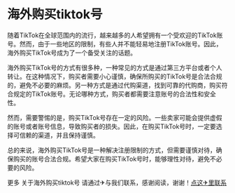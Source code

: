 # 海外购买tiktok号

随着TikTok在全球范围内的流行，越来越多的人希望拥有一个受欢迎的TikTok账号。然而，由于一些地区的限制，有些人并不能轻易地注册TikTok账号。因此，海外购买TikTok号成为了一个备受关注的话题。

海外购买TikTok号的方式有很多种，一种常见的方式是通过第三方平台或者个人转让。在这种情况下，购买者需要小心谨慎，确保所购买的TikTok号是合法合规的，避免不必要的麻烦。另一种方式是通过代购渠道，找到可靠的代购商，购买符合规定的TikTok账号。无论哪种方式，购买者都需要注意账号的合法性和安全性。

然而，需要警惕的是，购买TikTok号存在一定的风险。一些卖家可能会提供虚假的账号或者账号信息，导致购买者的损失。因此，在购买TikTok号时，一定要选择可信赖的渠道，并且保持谨慎。

总的来说，海外购买TikTok号是一种解决注册限制的方式，但需要谨慎对待，确保购买的账号合法合规。希望大家在购买TikTok号时，能够理性对待，避免不必要的风险。

更多 关于海外购买tiktok号 请通过✈与我们联系，感谢阅读，谢谢！[点这✈里联系](https://b.k02.cc)